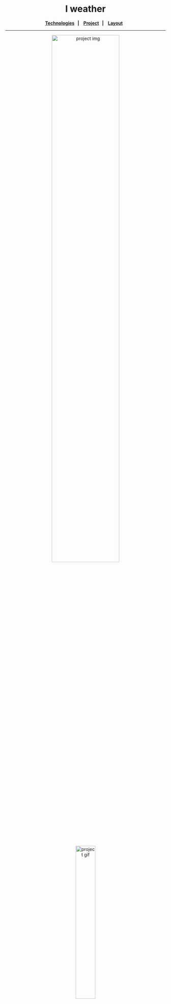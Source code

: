 <h1 align="center">
  I weather 
</h1> 

<div align="center">
  <b>
    <a href="#-Technologies"><b>Technologies</b></a>&nbsp;&nbsp;&nbsp;|&nbsp;&nbsp;&nbsp;
    <a href="#-Project"><b>Project</b></a>&nbsp;&nbsp;&nbsp;|&nbsp;&nbsp;&nbsp;
    <a href="#-Layout"><b>Layout</b></a>&nbsp;&nbsp;&nbsp;
  </b>  
</div>

---

<div align="center">
  <img alt="project img" title="project img" src="./src/assets/" width="65%" />
  <img alt="project gif" title="project gif" src="./src/assets/" width="35%" />
</div> 

</br>

## 🚀 Getting started

Clone the project and access the folder.

```bash
# Clone the project
$ git clone https://github.com/diaspd/iweather.git
```

## Setting and running the app

```bash
$ npm install
$ npx expo start 
```

`Don't forget to change the "env.exaple" file`

</br>

## 💻 Technologies

This project was developed with the following technologies:
<b>
- React Native
- Expo
- Jest
- EAS
- CI / CD
</b>

</br>

## 📄 Project
💰 Project made to search how is the weather in other towns, cities or countries, and add test to components, features etc.

<br></br>

## 🔖 Layout
- [I weather - Figma](https://www.figma.com/community/file/1266100010412948063)

<br></br>

Made with ♥ by Pedro Dias. 👋 Follow me on social media! </br>

If you can give a little star, I appreciate it 🤩
